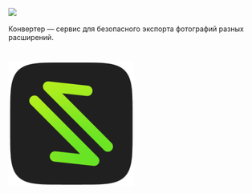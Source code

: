 [<img width="134" src="https://vk.com/images/apps/mini_apps/vk_mini_apps_logo.svg">](https://vk.com/app7561776/)

Конвертер — сервис для безопасного экспорта фотографий разных расширений.
<h1 align="left">
  <a href="https://vk.com/app7561776/"><img src="image.png" width="250" alt="converter logo"></a>
</h1>
